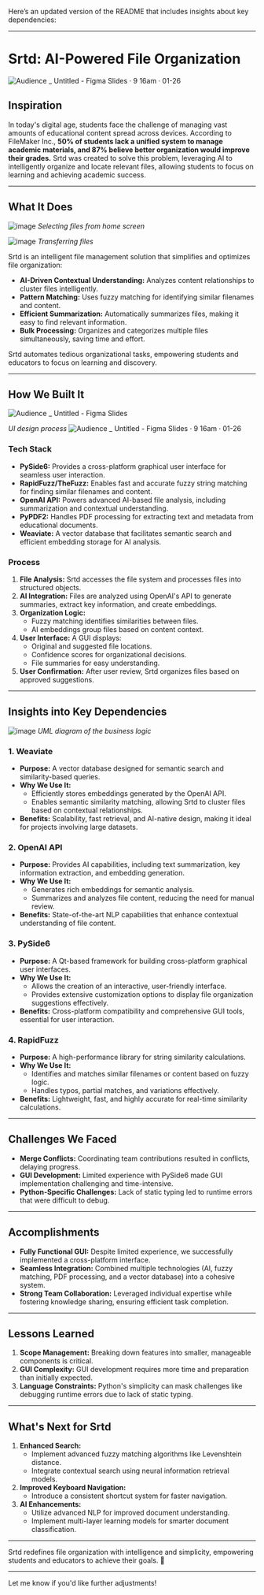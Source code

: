 Here’s an updated version of the README that includes insights about key dependencies:

---

# Srtd: AI-Powered File Organization
![Audience _ Untitled - Figma Slides · 9 16am · 01-26](https://github.com/user-attachments/assets/de400a99-efb2-4180-9231-10467e2c9b20)



## Inspiration

In today's digital age, students face the challenge of managing vast amounts of educational content spread across devices. According to FileMaker Inc., **50% of students lack a unified system to manage academic materials, and 87% believe better organization would improve their grades.** Srtd was created to solve this problem, leveraging AI to intelligently organize and locate relevant files, allowing students to focus on learning and achieving academic success.

---

## What It Does
![image](https://github.com/user-attachments/assets/08c86c60-8b7e-405b-8aba-7fee6e1f2665)
_Selecting files from home screen_

![image](https://github.com/user-attachments/assets/4ce981a9-c70b-44f9-96a1-e7d38515ecce)
_Transferring files_

Srtd is an intelligent file management solution that simplifies and optimizes file organization:

- **AI-Driven Contextual Understanding:** Analyzes content relationships to cluster files intelligently.
- **Pattern Matching:** Uses fuzzy matching for identifying similar filenames and content.
- **Efficient Summarization:** Automatically summarizes files, making it easy to find relevant information.
- **Bulk Processing:** Organizes and categorizes multiple files simultaneously, saving time and effort.

Srtd automates tedious organizational tasks, empowering students and educators to focus on learning and discovery.

---

## How We Built It

![Audience _ Untitled - Figma Slides](https://github.com/user-attachments/assets/74792827-e9ce-454d-b933-dcb51db4924d)

_UI design process_
![Audience _ Untitled - Figma Slides · 9 16am · 01-26](https://github.com/user-attachments/assets/60a1acb3-1cec-4158-a05c-cbcb417cd42b)


### Tech Stack
- **PySide6:** Provides a cross-platform graphical user interface for seamless user interaction.
- **RapidFuzz/TheFuzz:** Enables fast and accurate fuzzy string matching for finding similar filenames and content.
- **OpenAI API:** Powers advanced AI-based file analysis, including summarization and contextual understanding.
- **PyPDF2:** Handles PDF processing for extracting text and metadata from educational documents.
- **Weaviate:** A vector database that facilitates semantic search and efficient embedding storage for AI analysis.

### Process
1. **File Analysis:** Srtd accesses the file system and processes files into structured objects.
2. **AI Integration:** Files are analyzed using OpenAI's API to generate summaries, extract key information, and create embeddings.
3. **Organization Logic:**
   - Fuzzy matching identifies similarities between files.
   - AI embeddings group files based on content context.
4. **User Interface:** A GUI displays:
   - Original and suggested file locations.
   - Confidence scores for organizational decisions.
   - File summaries for easy understanding.
5. **User Confirmation:** After user review, Srtd organizes files based on approved suggestions.

---

## Insights into Key Dependencies

![image](https://github.com/user-attachments/assets/c038cadf-81a1-4ecf-b45b-7ad69fe4eff4)
_UML diagram of the business logic_


### 1. **Weaviate**
   - **Purpose:** A vector database designed for semantic search and similarity-based queries.
   - **Why We Use It:** 
     - Efficiently stores embeddings generated by the OpenAI API.
     - Enables semantic similarity matching, allowing Srtd to cluster files based on contextual relationships.
   - **Benefits:** Scalability, fast retrieval, and AI-native design, making it ideal for projects involving large datasets.

### 2. **OpenAI API**
   - **Purpose:** Provides AI capabilities, including text summarization, key information extraction, and embedding generation.
   - **Why We Use It:**
     - Generates rich embeddings for semantic analysis.
     - Summarizes and analyzes file content, reducing the need for manual review.
   - **Benefits:** State-of-the-art NLP capabilities that enhance contextual understanding of file content.

### 3. **PySide6**
   - **Purpose:** A Qt-based framework for building cross-platform graphical user interfaces.
   - **Why We Use It:**
     - Allows the creation of an interactive, user-friendly interface.
     - Provides extensive customization options to display file organization suggestions effectively.
   - **Benefits:** Cross-platform compatibility and comprehensive GUI tools, essential for user interaction.

### 4. **RapidFuzz**
   - **Purpose:** A high-performance library for string similarity calculations.
   - **Why We Use It:**
     - Identifies and matches similar filenames or content based on fuzzy logic.
     - Handles typos, partial matches, and variations effectively.
   - **Benefits:** Lightweight, fast, and highly accurate for real-time similarity calculations.

---

## Challenges We Faced

- **Merge Conflicts:** Coordinating team contributions resulted in conflicts, delaying progress.
- **GUI Development:** Limited experience with PySide6 made GUI implementation challenging and time-intensive.
- **Python-Specific Challenges:** Lack of static typing led to runtime errors that were difficult to debug.

---

## Accomplishments

- **Fully Functional GUI:** Despite limited experience, we successfully implemented a cross-platform interface.
- **Seamless Integration:** Combined multiple technologies (AI, fuzzy matching, PDF processing, and a vector database) into a cohesive system.
- **Strong Team Collaboration:** Leveraged individual expertise while fostering knowledge sharing, ensuring efficient task completion.

---

## Lessons Learned

1. **Scope Management:** Breaking down features into smaller, manageable components is critical.
2. **GUI Complexity:** GUI development requires more time and preparation than initially expected.
3. **Language Constraints:** Python's simplicity can mask challenges like debugging runtime errors due to lack of static typing.

---

## What's Next for Srtd

1. **Enhanced Search:**
   - Implement advanced fuzzy matching algorithms like Levenshtein distance.
   - Integrate contextual search using neural information retrieval models.
2. **Improved Keyboard Navigation:**
   - Introduce a consistent shortcut system for faster navigation.
3. **AI Enhancements:**
   - Utilize advanced NLP for improved document understanding.
   - Implement multi-layer learning models for smarter document classification.

---

Srtd redefines file organization with intelligence and simplicity, empowering students and educators to achieve their goals. 🚀  

---

Let me know if you'd like further adjustments!
